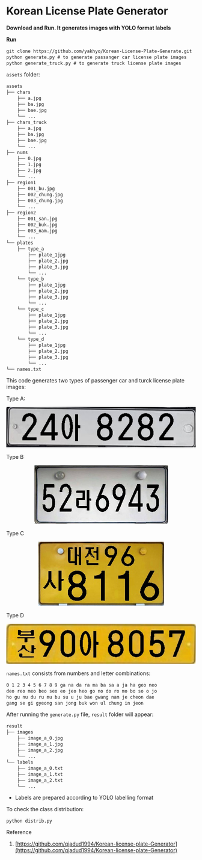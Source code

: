 # Korean License Plate Generator
**Download and Run. It generates images with YOLO format labels**

**Run**
```buildoutcfg
git clone https://github.com/yakhyo/Korean-License-Plate-Generate.git
python generate.py # to generate passanger car license plate images
python generate_truck.py # to generate truck license plate images
```

`assets` folder:

```buildoutcfg
assets
├── chars
    ├── a.jpg
    ├── ba.jpg
    ├── bae.jpg
    └── ...
├── chars_truck
    ├── a.jpg
    ├── ba.jpg
    ├── bae.jpg
    └── ...
├── nums
    ├── 0.jpg
    ├── 1.jpg
    ├── 2.jpg
    └── ...
├── region1
    ├── 001_bu.jpg
    ├── 002_chung.jpg
    ├── 003_chung.jpg
    └── ...
├── region2
    ├── 001_san.jpg
    ├── 002_buk.jpg
    ├── 003_nam.jpg
    └── ...
└── plates
    ├── type_a
        ├── plate_1jpg
        ├── plate_2.jpg
        ├── plate_3.jpg
        └── ... 
    └── type_b
        ├── plate_1jpg
        ├── plate_2.jpg
        ├── plate_3.jpg
        └── ...
    └── type_c
        ├── plate_1jpg
        ├── plate_2.jpg
        ├── plate_3.jpg
        └── ...
    └── type_d
        ├── plate_1jpg
        ├── plate_2.jpg
        ├── plate_3.jpg
        └── ...
└── names.txt
```
This code generates two types of passenger car and turck license plate images:

Type A:
<div align="center">

![License plate type 1](sample/image_a_0.jpg)

</div>

Type B
<div align="center">

![License plate type 2](sample/image_b_0.jpg)

</div>

Type C
<div align="center">

![License plate type 3](sample/image_ax_4.jpg)

</div>

Type D
<div align="center">

![License plate type 4](sample/image_dx_30.jpg)

</div>

`names.txt` consists from numbers and letter combinations:

```angular2html
0 1 2 3 4 5 6 7 8 9 ga na da ra ma ba sa a ja ha geo neo 
deo reo meo beo seo eo jeo heo go no do ro mo bo so o jo 
ho gu nu du ru mu bu su u ju bae gwang nam je cheon dae
gang se gi gyeong san jong buk won ul chung in jeon
```

After running the `generate.py` file, `result` folder will appear:
```buildoutcfg
result
├── images
    ├── image_a_0.jpg
    ├── image_a_1.jpg
    ├── image_a_2.jpg
    └── ...
└── labels
    ├── image_a_0.txt
    ├── image_a_1.txt
    ├── image_a_2.txt
    └── ...
```

* Labels are prepared according to YOLO labelling format

To check the class distribution:

```buildoutcfg
python distrib.py
```

Reference

1. [https://github.com/qjadud1994/Korean-license-plate-Generator](https://github.com/qjadud1994/Korean-license-plate-Generator)
